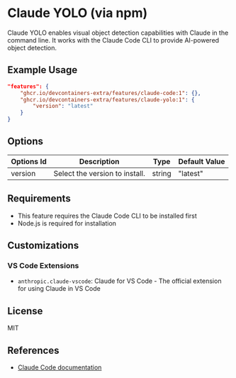 # Claude YOLO (via npm)

Claude YOLO enables visual object detection capabilities with Claude in the command line. It works with the Claude Code CLI to provide AI-powered object detection.

## Example Usage

```json
"features": {
    "ghcr.io/devcontainers-extra/features/claude-code:1": {},
    "ghcr.io/devcontainers-extra/features/claude-yolo:1": {
        "version": "latest"
    }
}
```

## Options

| Options Id | Description | Type | Default Value |
|-----|-----|-----|-----|
| version | Select the version to install. | string | "latest" |

## Requirements

- This feature requires the Claude Code CLI to be installed first
- Node.js is required for installation

## Customizations

### VS Code Extensions

- `anthropic.claude-vscode`: Claude for VS Code - The official extension for using Claude in VS Code

## License

MIT

## References

- [Claude Code documentation](https://docs.anthropic.com/en/docs/agents-and-tools/claude-code/overview)